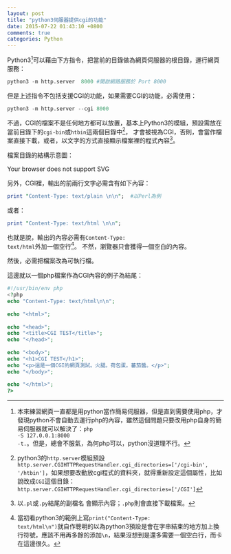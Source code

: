 ```yaml
---
layout: post
title: "python3伺服器提供cgi的功能"
date: 2015-07-22 01:43:10 +0800
comments: true
categories: Python
---
```

Python3[^why_python]可以藉由下方指令，把當前的目錄做為網頁伺服器的根目錄，運行網頁服務：

[^why_python]:本來練習網頁一直都是用python當作簡易伺服器，但是直到需要使用php，才發現python不會自動去運行php的內容，雖然這個問題只要改用php自身的簡易伺服器就可以解決了：<code>php -S 127.0.0.1:8000 -t.</code>。但是，總會不服氣，為何php可以，python沒道理不行。

``` python
python3 -m http.server  8000 #開啟網路服務於 Port 8000
```

但是上述指令不包括支援CGI的功能，如果需要CGI的功能，必需使用：

``` python
python3 -m http.server --cgi 8000 
```
<!-- more -->

不過，CGI的檔案不是任何地方都可以放置，基本上Python3的模組，預設需放在當前目錄下的<code>cgi-bin</code>或<code>htbin</code>這兩個目錄中[^python3_cgi]， 才會被視為CGI，否則，會當作檔案直接下載，或者，以文字的方式直接顯示檔案裡的程式內容[^detail]。

[^detail]:以<code>.pl</code>或<code>.py</code>結尾的副檔名 會顯示內容；<code>.php</code>則會直接下載檔案。

[^python3_cgi]:python3的<code>http.server</code>模組預設<code>http.server.CGIHTTPRequestHandler.cgi_directories=['/cgi-bin', '/htbin']</code>，如果想要改動放cgi程式的資料夾，就得重新設定這個屬性，比如說改成<code>CGI</code>這個目錄：<code>http.server.CGIHTTPRequestHandler.cgi_directories=['/CGI']</code>

檔案目錄的結構示意圖：

<object type="image/svg+xml" data="/images/cgi_dir_struct.svg">Your browser does not support SVG</object>

另外，CGI裡，輸出的前兩行文字必需含有如下內容：

``` perl
print "Content-Type: text/plain \n\n";  #以Perl為例
```

或者：

``` perl
print "Content-Type: text/html \n\n";
```

也就是說，輸出的內容必需有<code>Content-Type: text/html</code>外加一個空行[^blank_line]。 不然，瀏覽器只會獲得一個空白的內容。

[^blank_line]:當初看python3的範例上寫<code>print("Content-Type: text/html\n")</code>就自作聰明的以為python3預設是會在字串結束的地方加上換行符號，應該不用再多餘的添加<code>\n</code>，結果沒想到是還多需要一個空白行，而卡在這邊很久。

然後，必需把檔案改為可執行檔。

這邊就以一個php檔案作為CGI內容的例子為結尾：

``` php
#!/usr/bin/env php
<?php
echo "Content-Type: text/html\n\n";
 
echo "<html>";
 
echo "<head>";
echo "<title>CGI TEST</title>";
echo "</head>";
 
echo "<body>";
echo "<h1>CGI TEST</h1>";
echo "<p>這是一個CGI的網頁測試。火腿。荷包蛋。蕃茄醬。</p>";
echo "</body>";
 
echo "</html>";
?>
```  
